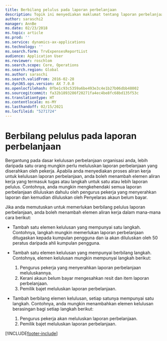 ```yaml
---
title: Berbilang pelulus pada laporan perbelanjaan
description: Topik ini menyediakan maklumat tentang laporan perbelanjaan yang memerlukan kelulusan oleh berbilang orang.
author: saraschi2
manager: AnnBe
ms.date: 02/23/2018
ms.topic: article
ms.prod: ''
ms.service: dynamics-ax-applications
ms.technology: ''
ms.search.form: TrvExpensesReportList
audience: Application User
ms.reviewer: roschlom
ms.search.scope: Core, Operations
ms.search.region: Global
ms.author: saraschi
ms.search.validFrom: 2016-02-28
ms.dyn365.ops.version: AX 7.0.0
ms.openlocfilehash: 0fbe1c93c5359a6be493e3c4e1b27b06dbb48002
ms.sourcegitcommit: fa32b1893286f20271fa4ec4be8fc68bd135f53c
ms.translationtype: HT
ms.contentlocale: ms-MY
ms.lasthandoff: 02/15/2021
ms.locfileid: "5271724"
---
```

# <a name="multiple-approvers-on-an-expense-report"></a>Berbilang pelulus pada laporan perbelanjaan

Bergantung pada dasar kelulusan perbelanjaan organisasi anda, lebih daripada satu orang mungkin perlu meluluskan laporan perbelanjaan yang diserahkan oleh pekerja. Apabila anda menyediakan proses aliran kerja untuk kelulusan laporan perbelanjaan, anda boleh menambah elemen aliran kerja yang termasuk tugas atau langkah untuk satu atau lebih laporan pelulus. Contohnya, anda mungkin mengkehendaki semua laporan perbelanjaan diluluskan dahulu oleh pengurus pekerja yang menyerahkan laporan dan kemudian diluluskan oleh Penyelaras akaun belum bayar.

Jika anda memutuskan untuk memerlukan berbilang pelulus laporan perbelanjaan, anda boleh menambah elemen aliran kerja dalam mana-mana cara berikut:

- Tambah satu elemen kelulusan yang mempunyai satu langkah. Contohnya, langkah mungkin memerlukan laporan perbelanjaan ditugaskan kepada kumpulan pengguna dan ia akan diluluskan oleh 50 peratus daripada ahli kumpulan pengguna.
- Tambah satu elemen kelulusan yang mempunyai berbilang langkah. Contohnya, elemen kelulusan mungkin mempunyai langkah berikut:

    1. Pengurus pekerja yang menyerahkan laporan perbelanjaan meluluskannya.
    2. Kerani akaun belum bayar mengesahkan resit dan item laporan perbelanjaan.
    3. Pemilik bajet meluluskan laporan perbelanjaan.

- Tambah berbilang elemen kelulusan, setiap satunya mempunyai satu langkah. Contohnya, anda mungkin menambahkan elemen kelulusan berasingan bagi setiap langkah berikut:

    1. Pengurus pekerja akan meluluskan laporan perbelanjaan.
    2. Pemilik bajet meluluskan laporan perbelanjaan.


[!INCLUDE[footer-include](../includes/footer-banner.md)]